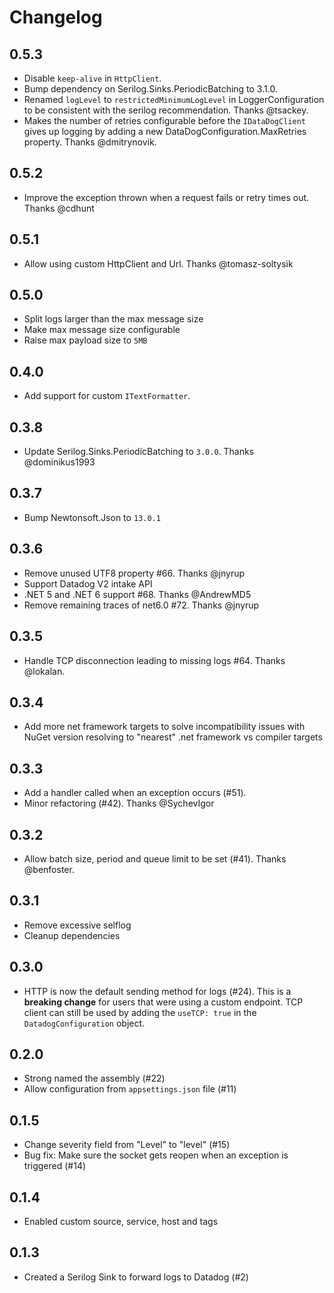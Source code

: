 # Changelog

## 0.5.3
* Disable `keep-alive` in `HttpClient`.
* Bump dependency on Serilog.Sinks.PeriodicBatching to 3.1.0.
* Renamed `logLevel` to `restrictedMinimumLogLevel` in LoggerConfiguration to be
  consistent with the serilog recommendation. Thanks @tsackey.
* Makes the number of retries configurable before the `IDataDogClient` gives up
  logging by adding a new DataDogConfiguration.MaxRetries property. Thanks @dmitrynovik.

## 0.5.2
* Improve the exception thrown when a request fails or retry times out. Thanks @cdhunt

## 0.5.1
* Allow using custom HttpClient and Url. Thanks @tomasz-soltysik

## 0.5.0
* Split logs larger than the max message size
* Make max message size configurable
* Raise max payload size to `5MB`

## 0.4.0
* Add support for custom `ITextFormatter`.

## 0.3.8
* Update Serilog.Sinks.PeriodicBatching to `3.0.0`. Thanks @dominikus1993 
  
## 0.3.7
* Bump Newtonsoft.Json to `13.0.1`

## 0.3.6

* Remove unused UTF8 property #66. Thanks @jnyrup  
* Support Datadog V2 intake API 
* .NET 5 and .NET 6 support #68. Thanks @AndrewMD5  
* Remove remaining traces of net6.0 #72. Thanks @jnyrup 

## 0.3.5

* Handle TCP disconnection leading to missing logs #64. Thanks @lokalan.

## 0.3.4

* Add more net framework targets to solve incompatibility issues with NuGet version resolving to "nearest" .net framework vs compiler targets

## 0.3.3

* Add a handler called when an exception occurs (#51).
* Minor refactoring (#42). Thanks @SychevIgor

## 0.3.2

* Allow batch size, period and queue limit to be set (#41). Thanks @benfoster.

## 0.3.1

* Remove excessive selflog
* Cleanup dependencies

## 0.3.0

* HTTP is now the default sending method for logs (#24). This is a **breaking change** for
users that were using a custom endpoint. TCP client can still be used by adding the `useTCP: true`
in the `DatadogConfiguration` object.

## 0.2.0

* Strong named the assembly (#22)
* Allow configuration from `appsettings.json` file (#11)

## 0.1.5

* Change severity field from "Level" to "level" (#15)
* Bug fix: Make sure the socket gets reopen when an exception is triggered (#14)

## 0.1.4

* Enabled custom source, service, host and tags

## 0.1.3

* Created a Serilog Sink to forward logs to Datadog (#2)
